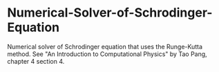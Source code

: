 # Numerical-Solver-of-Schrodinger-Equation
Numerical solver of Schrodinger equation that uses the Runge-Kutta method. See "An Introduction to Computational Physics" by Tao Pang, chapter 4 section 4.
